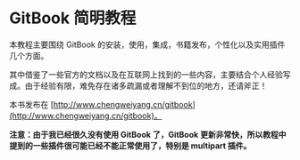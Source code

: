 # GitBook 简明教程

本教程主要围绕 GitBook 的安装，使用，集成，书籍发布，个性化以及实用插件几个方面。

其中借鉴了一些官方的文档以及在互联网上找到的一些内容，主要结合个人经验写成。由于经验有限，难免存在诸多疏漏或者理解不到位的地方，还请斧正！

本书发布在 [http://www.chengweiyang.cn/gitbook](http://www.chengweiyang.cn/gitbook)。

**注意：由于我已经很久没有使用 GitBook 了，GitBook 更新非常快，所以教程中提到的一些插件很可能已经不能正常使用了，特别是 multipart 插件。**
